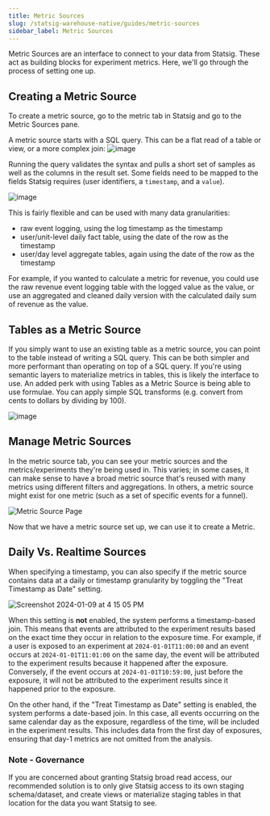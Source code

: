 ```yaml
---
title: Metric Sources
slug: /statsig-warehouse-native/guides/metric-sources
sidebar_label: Metric Sources
---
```


Metric Sources are an interface to connect to your data from Statsig. These act as building blocks for experiment metrics. Here, we'll go through the process of setting one up.

## Creating a Metric Source

To create a metric source, go to the metric tab in Statsig and go to the Metric Sources pane.

A metric source starts with a SQL query. This can be a flat read of a table or view, or a more complex join:
![image](https://github.com/statsig-io/docs/assets/31516123/174bf9e4-ed8b-41fa-a8db-3a5f2dbd0985)


Running the query validates the syntax and pulls a short set of samples as well as the columns in the result set. Some fields need to be mapped to the fields
Statsig requires (user identifiers, a `timestamp`, and a `value`).

![image](https://github.com/statsig-io/docs/assets/31516123/1ed8f45b-19ed-42fb-bb26-5b43fca31a53)

This is fairly flexible and can be used with many data granularities:

- raw event logging, using the log timestamp as the timestamp
- user/unit-level daily fact table, using the date of the row as the timestamp
- user/day level aggregate tables, again using the date of the row as the timestamp

For example, if you wanted to calculate a metric for revenue, you could use the raw revenue event
logging table with the logged value as the value, or use an aggregated and cleaned daily version
with the calculated daily sum of revenue as the value.

## Tables as a Metric Source
If you simply want to use an existing table as a metric source, you can point to the table instead of writing a SQL query. This can be both simpler and more performant than operating on top of a SQL query. If you're using semantic layers to materialize metrics in tables, this is likely the interface to use. An added perk with using Tables as a Metric Source is being able to use formulae. You can apply simple SQL transforms (e.g. convert from cents to dollars by dividing by 100).

![image](https://github.com/statsig-io/docs/assets/31516123/ada794c9-9ebc-480a-85d5-4dd8bc3bc573)



## Manage Metric Sources

In the metric source tab, you can see your metric sources and the metrics/experiments they're being used in. This varies; in some cases, it can make sense to have a broad metric source that's reused with many metrics using different filters and aggregations. In others, a metric source might exist for one metric (such as a set of specific events for a funnel).

![Metric Source Page](https://user-images.githubusercontent.com/102695539/264087800-18970974-b639-4d73-8977-e54de752ae0a.png)

Now that we have a metric source set up, we can use it to create a Metric.

## Daily Vs. Realtime Sources

When specifying a timestamp, you can also specify if the metric source contains data at a daily or timestamp granularity by toggling the "Treat Timestamp as Date" setting. 

![Screenshot 2024-01-09 at 4 15 05 PM](https://github.com/statsig-io/docs/assets/102695539/f0edfdaf-9531-4583-b440-d05f0f3c3618)

When this setting is **not** enabled, the system performs a timestamp-based join. This means that events are attributed to the experiment results based on the exact time they occur in relation to the exposure time. For example, if a user is exposed to an experiment at `2024-01-01T11:00:00` and an event occurs at `2024-01-01T11:01:00` on the same day, the event will be attributed to the experiment results because it happened after the exposure. Conversely, if the event occurs at `2024-01-01T10:59:00`, just before the exposure, it will not be attributed to the experiment results since it happened prior to the exposure.

On the other hand, if the "Treat Timestamp as Date" setting is enabled, the system performs a date-based join. In this case, all events occurring on the same calendar day as the exposure, regardless of the time, will be included in the experiment results. This includes data from the first day of exposures, ensuring that day-1 metrics are not omitted from the analysis.

### Note - Governance

If you are concerned about granting Statsig broad read access, our recommended solution is to only give Statsig access
to its own staging schema/dataset, and create views or materialize staging tables in that location for the data you want
Statsig to see.

